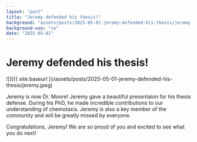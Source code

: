 ```yaml
---
layout: "post"
title: "Jeremy defended his thesis!"
background: "assets/posts/2025-05-01-jeremy-defended-his-thesis/jeremy.jpeg"
background-use: "no"
date: "2025-05-01"
---
```

# Jeremy defended his thesis!

![]({{ site.baseurl }}/assets/posts/2025-05-01-jeremy-defended-his-thesis/jeremy.jpeg)

Jeremy is now Dr. Moore! Jeremy gave a beautiful presentaion for his thesis defense. During his PhD, he made incredible contributions to our understanding of chemotaxis. Jeremy is also a key member of the community and will be greatly missed by everyone.

Congratulations, Jeremy! We are so proud of you and excited to see what you do next!